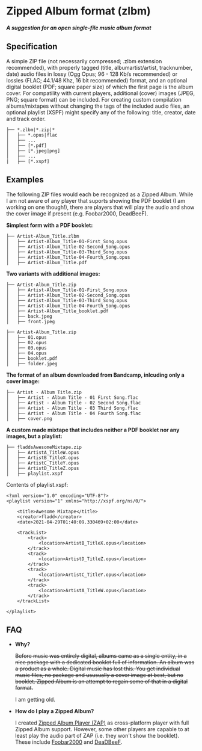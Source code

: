 # Zipped Album format (zlbm)
***A suggestion for an open single-file music album format***

## Specification
A simple ZIP file (not necessarily compressed; .zlbm extension recommended), with properly tagged (title, albumartist/artist, tracknumber, date) audio files in lossy (Ogg Opus; 96 - 128 Kb/s recommended) or lossles (FLAC; 44.1/48 Khz, 16 bit recommended) format, and an optional digital booklet (PDF; square paper size) of which the first page is the album cover. For compatility with current players, additional (cover) images (JPEG, PNG; square format) can be included. For creating custom compilation albums/mixtapes without changing the tags of the included audio files, an optional playlist (XSPF) might specify any of the following: title, creator, date and track order.

```
├── *.zlbm|*.zip|*
│   ├── *.opus|flac
│   ├── ...
│   ├── [*.pdf]
│   ├── [*.jpeg|png]
│   ├── ...
|   ├── [*.xspf]
```

## Examples
The following ZIP files would each be recognized as a Zipped Album. While I am not aware of any player that suports showing the PDF booklet (I am working on one though!), there are players that will play the audio and show the cover image if present (e.g. Foobar2000, DeadBeeF).

**Simplest form with a PDF booklet:**
```
├── Artist-Album_Title.zlbm
│   ├── Artist-Album_Title-01-First_Song.opus
│   ├── Artist-Album_Title-02-Second_Song.opus
│   ├── Artist-Album_Title-03-Third_Song.opus
│   ├── Artist-Album_Title-04-Fourth_Song.opus
│   ├── Artist-Album_Title.pdf
```

**Two variants with additional images:**
```
├── Artist-Album_Title.zip
│   ├── Artist-Album_Title-01-First_Song.opus
│   ├── Artist-Album_Title-02-Second_Song.opus
│   ├── Artist-Album_Title-03-Third_Song.opus
│   ├── Artist-Album_Title-04-Fourth_Song.opus
│   ├── Artist-Album_Title_booklet.pdf
│   ├── back.jpeg
│   ├── front.jpeg
```

```
├── Artist-Album_Title.zip
│   ├── 01.opus
│   ├── 02.opus
│   ├── 03.opus
│   ├── 04.opus
│   ├── booklet.pdf
│   ├── folder.jpeg
```

**The format of an album downloaded from Bandcamp, inlcuding only a cover image:**
```
├── Artist - Album Title.zip
│   ├── Artist - Album Title - 01 First Song.flac
│   ├── Artist - Album Title - 02 Second Song.flac
│   ├── Artist - Album Title - 03 Third Song.flac
│   ├── Artist - Album Title - 04 Fourth Song.flac
│   ├── cover.png
```

**A custom made mixtape that includes neither a PDF booklet nor any images, but a playlist:**
```
├── fladdsAwesomeMixtape.zip
│   ├── ArtistA_TitleW.opus
│   ├── ArtistB_TitleX.opus
│   ├── ArtistC_TitleY.opus
│   ├── ArtistD_TitleZ.opus
│   ├── playlist.xspf

```

Contents of playlist.xspf:

```
<?xml version="1.0" encoding="UTF-8"?>
<playlist version="1" xmlns="http://xspf.org/ns/0/">

    <title>Awesome Mixtape</title>
    <creator>fladd</creator>
    <date>2021-04-29T01:40:09.330469+02:00</date>

    <trackList>
        <track>
            <location>ArtistB_TitleX.opus</location>
        </track>
        <track>
            <location>ArtistD_TitleZ.opus</location>
        </track>
        <track>
            <location>ArtistC_TitleY.opus</location>
        </track>
        <track>
            <location>ArtistA_TitleW.opus</location>
        </track>
    </trackList>

</playlist>
```

## FAQ

* **Why?**
  
  ~~Before music was entirely digital, albums came as a single entity, in a nice package with a dedicated booklet full of information. An album was a product as a whole. Digital music has lost this. You get individual music files, no package and ususually a cover image at best, but no booklet. Zipped Album is an attempt to regain some of that in a digital format.~~
  
  I am getting old.
  
* **How do I play a Zipped Album?**

  I created [Zipped Album Player (ZAP)](https://github.com/zipped-album/zap) as cross-platform player with full Zipped Album support. However, some other players are capable to at least play the audio part of ZAP (i.e. they won't show the booklet). These include [Foobar2000](https://foobar2000.org) and [DeaDBeeF](https://deadbeef.sourceforge.io/).
  

